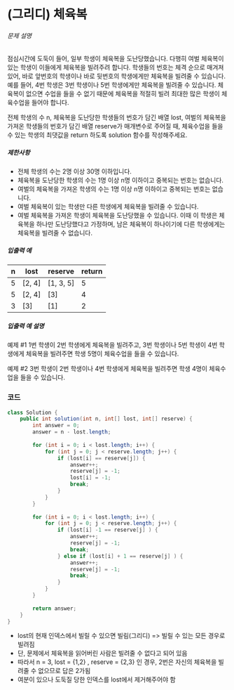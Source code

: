 # (그리디) 체육복 

###### 문제 설명

점심시간에 도둑이 들어, 일부 학생이 체육복을 도난당했습니다. 다행히 여벌 체육복이 있는 학생이 이들에게 체육복을 빌려주려 합니다. 학생들의 번호는 체격 순으로 매겨져 있어, 바로 앞번호의 학생이나 바로 뒷번호의 학생에게만 체육복을 빌려줄 수 있습니다. 예를 들어, 4번 학생은 3번 학생이나 5번 학생에게만 체육복을 빌려줄 수 있습니다. 체육복이 없으면 수업을 들을 수 없기 때문에 체육복을 적절히 빌려 최대한 많은 학생이 체육수업을 들어야 합니다.

전체 학생의 수 n, 체육복을 도난당한 학생들의 번호가 담긴 배열 lost, 여벌의 체육복을 가져온 학생들의 번호가 담긴 배열 reserve가 매개변수로 주어질 때, 체육수업을 들을 수 있는 학생의 최댓값을 return 하도록 solution 함수를 작성해주세요.

##### 제한사항

- 전체 학생의 수는 2명 이상 30명 이하입니다.
- 체육복을 도난당한 학생의 수는 1명 이상 n명 이하이고 중복되는 번호는 없습니다.
- 여벌의 체육복을 가져온 학생의 수는 1명 이상 n명 이하이고 중복되는 번호는 없습니다.
- 여벌 체육복이 있는 학생만 다른 학생에게 체육복을 빌려줄 수 있습니다.
- 여벌 체육복을 가져온 학생이 체육복을 도난당했을 수 있습니다. 이때 이 학생은 체육복을 하나만 도난당했다고 가정하며, 남은 체육복이 하나이기에 다른 학생에게는 체육복을 빌려줄 수 없습니다.

##### 입출력 예

| n    | lost   | reserve   | return |
| ---- | ------ | --------- | ------ |
| 5    | [2, 4] | [1, 3, 5] | 5      |
| 5    | [2, 4] | [3]       | 4      |
| 3    | [3]    | [1]       | 2      |

##### 입출력 예 설명

예제 #1
1번 학생이 2번 학생에게 체육복을 빌려주고, 3번 학생이나 5번 학생이 4번 학생에게 체육복을 빌려주면 학생 5명이 체육수업을 들을 수 있습니다.

예제 #2
3번 학생이 2번 학생이나 4번 학생에게 체육복을 빌려주면 학생 4명이 체육수업을 들을 수 있습니다.





### 코드

~~~java
class Solution {
    public int solution(int n, int[] lost, int[] reserve) {
        int answer = 0;
        answer = n - lost.length;
        
        for (int i = 0; i < lost.length; i++) {
            for (int j = 0; j < reserve.length; j++) {
                if (lost[i] == reserve[j]) {
                    answer++;
                    reserve[j] = -1;
                    lost[i] = -1;
                    break;
                }
            }
        }
        
        for (int i = 0; i < lost.length; i++) {
            for (int j = 0; j < reserve.length; j++) {
                if (lost[i] -1 == reserve[j] ) {
                    answer++;
                    reserve[j] = -1;
                    break;
                } else if (lost[i] + 1 == reserve[j] ) {
                    answer++;
                    reserve[j] = -1;
                    break;
                } 
            }
        }
        
        return answer;
    }
}
~~~



- lost의 현재 인덱스에서 빌릴 수 있으면 빌림(그리디) => 빌릴 수 있는 모든 경우로 빌려짐
- 단, 문제에서 체육복을 읽어버린 사람은 빌려줄 수 없다고 되어 있음
- 따라서 n = 3, lost = {1,2} , reserve = {2,3} 인 경우, 2번은 자신의 체육복을 빌려줄 수 없으므로 답은 2가됨
- 여분이 있으나 도둑질 당한 인덱스를 lost에서 제거해주어야 함 